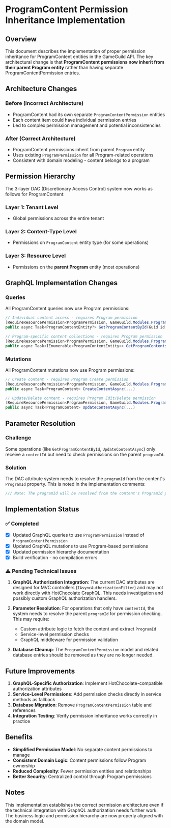 # ProgramContent Permission Inheritance Implementation

## Overview

This document describes the implementation of proper permission inheritance for ProgramContent entities in the GameGuild API. The key architectural change is that **ProgramContent permissions now inherit from their parent Program entity** rather than having separate ProgramContentPermission entries.

## Architecture Changes

### Before (Incorrect Architecture)
- ProgramContent had its own separate `ProgramContentPermission` entities
- Each content item could have individual permission entries
- Led to complex permission management and potential inconsistencies

### After (Correct Architecture) 
- ProgramContent permissions inherit from parent `Program` entity
- Uses existing `ProgramPermission` for all Program-related operations
- Consistent with domain modeling - content belongs to a program

## Permission Hierarchy

The 3-layer DAC (Discretionary Access Control) system now works as follows for ProgramContent:

### Layer 1: Tenant Level
- Global permissions across the entire tenant

### Layer 2: Content-Type Level  
- Permissions on `ProgramContent` entity type (for some operations)

### Layer 3: Resource Level
- Permissions on the **parent Program** entity (most operations)

## GraphQL Implementation Changes

### Queries
All ProgramContent queries now use Program permissions:

```csharp
// Individual content access - requires Program permission
[RequireResourcePermission<ProgramPermission, GameGuild.Modules.Program.Models.Program>(PermissionType.Read, "programId")]
public async Task<ProgramContentEntity?> GetProgramContentById(Guid id, [Service] IProgramContentService service)

// Program-specific content collections - requires Program permission  
[RequireResourcePermission<ProgramPermission, GameGuild.Modules.Program.Models.Program>(PermissionType.Read, "programId")]
public async Task<IEnumerable<ProgramContentEntity>> GetProgramContents(Guid programId, [Service] IProgramContentService service)
```

### Mutations
All ProgramContent mutations now use Program permissions:

```csharp
// Create content - requires Program Create permission
[RequireResourcePermission<ProgramPermission, GameGuild.Modules.Program.Models.Program>(PermissionType.Create, "programId")]
public async Task<ProgramContent> CreateContentAsync(...)

// Update/Delete content - requires Program Edit/Delete permission
[RequireResourcePermission<ProgramPermission, GameGuild.Modules.Program.Models.Program>(PermissionType.Edit, "programId")]
public async Task<ProgramContent> UpdateContentAsync(...)
```

## Parameter Resolution

### Challenge
Some operations (like `GetProgramContentById`, `UpdateContentAsync`) only receive a `contentId` but need to check permissions on the parent `programId`.

### Solution
The DAC attribute system needs to resolve the `programId` from the content's `ProgramId` property. This is noted in the implementation comments:

```csharp
/// Note: The programId will be resolved from the content's ProgramId property
```

## Implementation Status

### ✅ Completed
- [x] Updated GraphQL queries to use `ProgramPermission` instead of `ProgramContentPermission`
- [x] Updated GraphQL mutations to use Program-based permissions
- [x] Updated permission hierarchy documentation
- [x] Build verification - no compilation errors

### ⚠️ Pending Technical Issues

1. **GraphQL Authorization Integration**: The current DAC attributes are designed for MVC controllers (`IAsyncAuthorizationFilter`) and may not work directly with HotChocolate GraphQL. This needs investigation and possibly custom GraphQL authorization handlers.

2. **Parameter Resolution**: For operations that only have `contentId`, the system needs to resolve the parent `programId` for permission checking. This may require:
   - Custom attribute logic to fetch the content and extract `ProgramId`
   - Service-level permission checks
   - GraphQL middleware for permission validation

3. **Database Cleanup**: The `ProgramContentPermission` model and related database entries should be removed as they are no longer needed.

## Future Improvements

1. **GraphQL-Specific Authorization**: Implement HotChocolate-compatible authorization attributes
2. **Service-Level Permissions**: Add permission checks directly in service methods as fallback
3. **Database Migration**: Remove `ProgramContentPermission` table and references
4. **Integration Testing**: Verify permission inheritance works correctly in practice

## Benefits

- **Simplified Permission Model**: No separate content permissions to manage
- **Consistent Domain Logic**: Content permissions follow Program ownership
- **Reduced Complexity**: Fewer permission entities and relationships
- **Better Security**: Centralized control through Program permissions

## Notes

This implementation establishes the correct permission architecture even if the technical integration with GraphQL authorization needs further work. The business logic and permission hierarchy are now properly aligned with the domain model.
